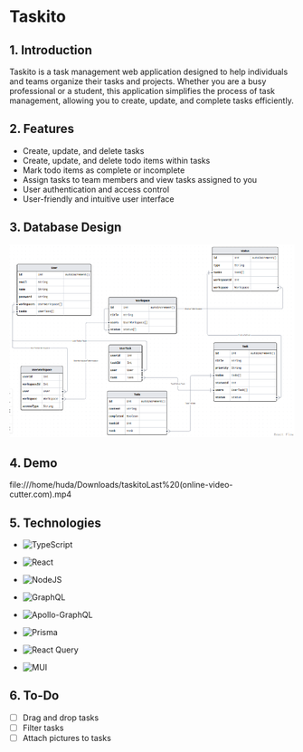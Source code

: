 # Taskito

## 1. Introduction

Taskito is a task management web application designed to help individuals and teams organize their tasks and projects. Whether you are a busy professional or a student, this application simplifies the process of task management, allowing you to create, update, and complete tasks efficiently.

## 2. Features

- Create, update, and delete tasks
- Create, update, and delete todo items within tasks
- Mark todo items as complete or incomplete
- Assign tasks to team members and view tasks assigned to you
- User authentication and access control
- User-friendly and intuitive user interface

## 3. Database Design

![Database Design](./docs/schema.png)

## 4. Demo
file:///home/huda/Downloads/taskitoLast%20(online-video-cutter.com).mp4



## 5. Technologies

- ![TypeScript](https://img.shields.io/badge/typescript-%23007ACC.svg?style=for-the-badge&logo=typescript&logoColor=white)

- ![React](https://img.shields.io/badge/react-%2320232a.svg?style=for-the-badge&logo=react&logoColor=%2361DAFB)

- ![NodeJS](https://img.shields.io/badge/node.js-6DA55F?style=for-the-badge&logo=node.js&logoColor=white)

- ![GraphQL](https://img.shields.io/badge/-GraphQL-E10098?style=for-the-badge&logo=graphql&logoColor=white)

- ![Apollo-GraphQL](https://img.shields.io/badge/-ApolloGraphQL-311C87?style=for-the-badge&logo=apollo-graphql)

- ![Prisma](https://img.shields.io/badge/Prisma-3982CE?style=for-the-badge&logo=Prisma&logoColor=white)

- ![React Query](https://img.shields.io/badge/-React%20Query-FF4154?style=for-the-badge&logo=react%20query&logoColor=white)

- ![MUI](https://img.shields.io/badge/MUI-%230081CB.svg?style=for-the-badge&logo=mui&logoColor=white)

## 6. To-Do

- [ ] Drag and drop tasks
- [ ] Filter tasks
- [ ] Attach pictures to tasks
